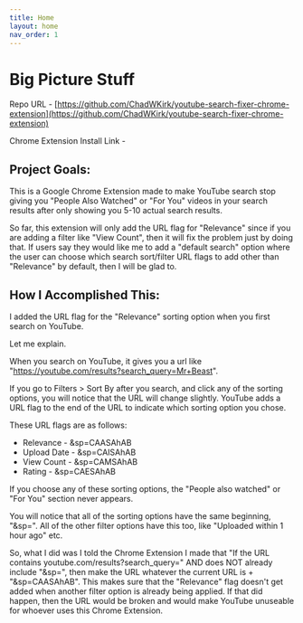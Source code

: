 ```yaml
---
title: Home
layout: home
nav_order: 1
---
```


# Big Picture Stuff

Repo URL - [https://github.com/ChadWKirk/youtube-search-fixer-chrome-extension](https://github.com/ChadWKirk/youtube-search-fixer-chrome-extension)

Chrome Extension Install Link -

## Project Goals:

This is a Google Chrome Extension made to make YouTube search stop giving you "People Also Watched" or "For You" videos in your search results after only showing you 5-10 actual search results.

So far, this extension will only add the URL flag for "Relevance" since if you are adding a filter like "View Count", then it will fix the problem just by doing that. If users say they would like me to add a "default search" option where the user can choose which search sort/filter URL flags to add other than "Relevance" by default, then I will be glad to.

## How I Accomplished This:

I added the URL flag for the "Relevance" sorting option when you first search on YouTube.

Let me explain.

When you search on YouTube, it gives you a url like "https://youtube.com/results?search_query=Mr+Beast".

If you go to Filters > Sort By after you search, and click any of the sorting options, you will notice that the URL will change slightly. YouTube adds a URL flag to the end of the URL to indicate which sorting option you chose.

These URL flags are as follows:

- Relevance - &sp=CAASAhAB
- Upload Date - &sp=CAISAhAB
- View Count - &sp=CAMSAhAB
- Rating - &sp=CAESAhAB

If you choose any of these sorting options, the "People also watched" or "For You" section never appears.

You will notice that all of the sorting options have the same beginning, "&sp=". All of the other filter options have this too, like "Uploaded within 1 hour ago" etc.

So, what I did was I told the Chrome Extension I made that "If the URL contains youtube.com/results?search_query=" AND does NOT already include "&sp=", then make the URL whatever the current URL is + "&sp=CAASAhAB". This makes sure that the "Relevance" flag doesn't get added when another filter option is already being applied. If that did happen, then the URL would be broken and would make YouTube unuseable for whoever uses this Chrome Extension.
